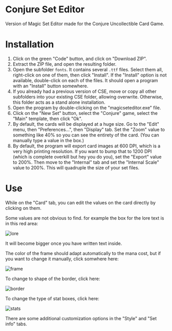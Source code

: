 # Conjure Set Editor
Version of Magic Set Editor made for the Conjure Uncollectible Card Game.

# Installation
1. Click on the green "Code" button, and click on "Download ZIP".
2. Extract the ZIP file, and open the resulting folder.
3. Open the subfolder `fonts`. It contains several `.ttf` files. Select them all, right-click on one of them, then click "Install". If the "Install" option is not available, double-click on each of the files. It should open a program with an "Install" button somewhere.
4. If you already had a previous version of CSE, move or copy all other subfolders into your existing CSE folder, allowing overwrite. Otherwise, this folder acts as a stand alone installation.
5. Open the program by double-clicking on the "magicseteditor.exe" file.
6. Click on the "New Set" button, select the "Conjure" game, select the "Main" template, then click "Ok".
7. By default, the cards will be displayed at a huge size. Go to the "Edit" menu, then "Preferences...", then "Display" tab. Set the "Zoom" value to something like 40% so you can see the entirety of the card. (You can manually type a value in the box.)
8. By default, the program will export card images at 600 DPI, which is a very high printing resolution. If you want to bump that to 1200 DPI (which is complete overkill but hey you do you), set the "Export" value to 200%. Then move to the "Internal" tab and set the "Internal Scale" value to 200%. This will quadruple the size of your set files.

# Use
While on the "Card" tab, you can edit the values on the card directly by clicking on them.

Some values are not obvious to find. for example the box for the lore text is in this red area:

![lore](https://github.com/G-e-n-e-v-e-n-s-i-S/Conjure-Set-Editor/blob/main/readme_images/lore.png)

It will become bigger once you have written text inside.

The color of the frame should adapt automatically to the mana cost, but if you want to change it manually, click somwhere here:

![frame](https://github.com/G-e-n-e-v-e-n-s-i-S/Conjure-Set-Editor/blob/main/readme_images/frame.png)

To change to shape of the border, click here:

![border](https://github.com/G-e-n-e-v-e-n-s-i-S/Conjure-Set-Editor/blob/main/readme_images/border.png)

To change the type of stat boxes, click here:

![stats](https://github.com/G-e-n-e-v-e-n-s-i-S/Conjure-Set-Editor/blob/main/readme_images/stats.png)

There are some additional customization options in the "Style" and "Set info" tabs.
